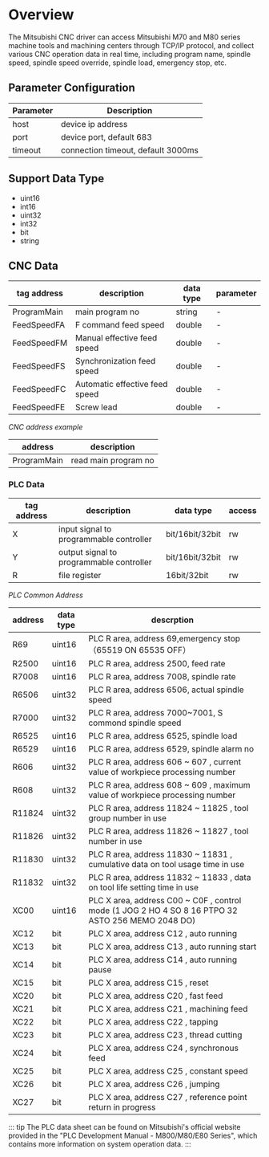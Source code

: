 # Overview

The Mitsubishi CNC driver can access Mitsubishi M70 and M80 series machine tools and machining centers through TCP/IP protocol, and collect various CNC operation data in real time, including program name, spindle speed, spindle speed override, spindle load, emergency stop, etc.

## Parameter Configuration

| Parameter | Description                        |
| --------- | ---------------------------------- |
| host      | device ip address                  |
| port      | device port, default 683           |
| timeout   | connection timeout, default 3000ms |

## Support Data Type

* uint16
* int16
* uint32
* int32
* bit
* string

## CNC Data

| tag address | description                    | data type | parameter |
| ----------- | ------------------------------ | --------- | --------- |
| ProgramMain | main program no                | string    | -         |
| FeedSpeedFA | F command feed speed           | double    | -         |
| FeedSpeedFM | Manual effective feed speed    | double    | -         |
| FeedSpeedFS | Synchronization feed speed     | double    | -         |
| FeedSpeedFC | Automatic effective feed speed | double    | -         |
| FeedSpeedFE | Screw lead                     | double    | -         |

*CNC address example*

| address     | description          |
| ----------- | -------------------- |
| ProgramMain | read main program no |


### PLC Data

| tag address | description                              | data type       | access |
| ----------- | ---------------------------------------- | --------------- | ------ |
| X           | input signal to programmable controller  | bit/16bit/32bit | rw     |
| Y           | output signal to programmable controller | bit/16bit/32bit | rw     |
| R           | file register                            | 16bit/32bit     | rw     |

*PLC Common Address*

| address | data type | descrption                                                                                         |
| ------- | --------- | -------------------------------------------------------------------------------------------------- |
| R69     | uint16    | PLC R area, address 69,emergency stop（65519 ON 65535 OFF）                                        |
| R2500   | uint16    | PLC R area, address 2500, feed rate                                                                |
| R7008   | uint16    | PLC R area, address 7008, spindle rate                                                             |
| R6506   | uint32    | PLC R area, address 6506, actual spindle speed                                                     |
| R7000   | uint32    | PLC R area, address 7000~7001, S commond spindle speed                                             |
| R6525   | uint16    | PLC R area, address 6525, spindle load                                                             |
| R6529   | uint16    | PLC R area, address 6529, spindle alarm no                                                         |
| R606    | uint32    | PLC R area, address 606 ~ 607 , current value of workpiece processing number                       |
| R608    | uint32    | PLC R area, address 608 ~ 609 , maximum value of workpiece processing number                       |
| R11824  | uint32    | PLC R area, address 11824 ~ 11825 , tool group number in use                                       |
| R11826  | uint32    | PLC R area, address 11826 ~ 11827 , tool number in use                                             |
| R11830  | uint32    | PLC R area, address 11830 ~ 11831 , cumulative data on tool usage time in use                      |
| R11832  | uint32    | PLC R area, address 11832 ~ 11833 , data on tool life setting time in use                          |
| XC00    | uint16    | PLC X area, address C00 ~ C0F , control mode (1 JOG 2 HO 4 SO 8  16 PTPO 32 ASTO 256 MEMO 2048 DO) |
| XC12    | bit       | PLC X area, address C12 , auto running                                                             |
| XC13    | bit       | PLC X area, address C13 , auto running start                                                       |
| XC14    | bit       | PLC X area, address C14 , auto running pause                                                       |
| XC15    | bit       | PLC X area, address C15 , reset                                                                    |
| XC20    | bit       | PLC X area, address C20 , fast feed                                                                |
| XC21    | bit       | PLC X area, address C21 , machining feed                                                           |
| XC22    | bit       | PLC X area, address C22 , tapping                                                                  |
| XC23    | bit       | PLC X area, address C23 , thread cutting                                                           |
| XC24    | bit       | PLC X area, address C24 , synchronous feed                                                         |
| XC25    | bit       | PLC X area, address C25 , constant speed                                                           |
| XC26    | bit       | PLC X area, address C26 , jumping                                                                  |
| XC27    | bit       | PLC X area, address C27 , reference point return in progress                                       |

::: tip
The PLC data sheet can be found on Mitsubishi's official website provided in the "PLC Development Manual - M800/M80/E80 Series", which contains more information on system operation data.
:::
